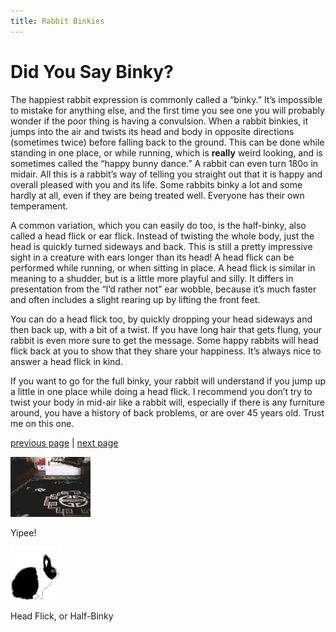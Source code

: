 ```yaml
---
title: Rabbit Binkies
---
```


# Did You Say Binky?

The happiest rabbit expression is commonly called a “binky.” It’s impossible to mistake for anything else, and the first time you see one you will probably wonder if the poor thing is having a convulsion. When a rabbit binkies, it jumps into the air and twists its head and body in opposite directions (sometimes twice) before falling back to the ground. This can be done while standing in one place, or while running, which is **really** weird looking, and is sometimes called the “happy bunny dance.” A rabbit can even turn 180o in midair. All this is a rabbit’s way of telling you straight out that it is happy and overall pleased with you and its life. Some rabbits binky a lot and some hardly at all, even if they are being treated well. Everyone has their own temperament.

A common variation, which you can easily do too, is the half-binky, also called a head flick or ear flick. Instead of twisting the whole body, just the head is quickly turned sideways and back. This is still a pretty impressive sight in a creature with ears longer than its head! A head flick can be performed while running, or when sitting in place. A head flick is similar in meaning to a shudder, but is a little more playful and silly. It differs in presentation from the “I’d rather not” ear wobble, because it’s much faster and often includes a slight rearing up by lifting the front feet.

You can do a head flick too, by quickly dropping your head sideways and then back up, with a bit of a twist. If you have long hair that gets flung, your rabbit is even more sure to get the message. Some happy rabbits will head flick back at you to show that they share your happiness. It’s always nice to answer a head flick in kind.

If you want to go for the full binky, your rabbit will understand if you jump up a little in one place while doing a head flick. I recommend you don’t try to twist your body in mid-air like a rabbit will, especially if there is any furniture around, you have a history of back problems, or are over 45 years old. Trust me on this one.

[previous page](./shiver-me-timbers.md "Shiver Me Timbers!") | [next page](./in-the-interest-of-interspecies-and-intraspecies-relations.md "In the Interest of Interspecies and Intraspecies Relations")

![Yipee!](./images/runningbinky1.gif)

Yipee!

![A head flick, or half-binky.](./images/headflick.gif)

Head Flick, or Half-Binky
